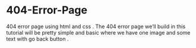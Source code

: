 # 404-Error-Page
404 error page using html and css .
The 404 error page we’ll build in this tutorial will be pretty simple and basic where we have one image and some text with go back button .
